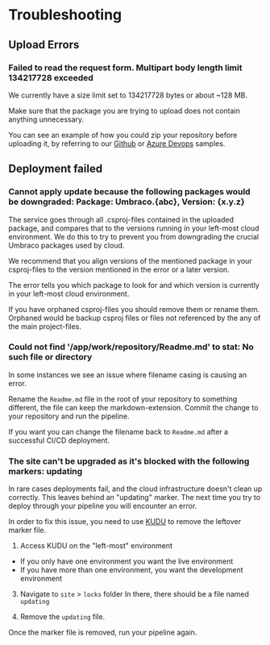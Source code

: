 # Troubleshooting

## Upload Errors

### Failed to read the request form. Multipart body length limit 134217728 exceeded

We currently have a size limit set to 134217728 bytes or about ~128 MB. 

Make sure that the package you are trying to upload does not contain anything unnecessary.

You can see an example of how you could zip your repository before uploading it, by referring to our [Github](samplecicdpipeline/github-actions.md) or [Azure Devops](samplecicdpipeline/azure-devops.md) samples. 

## Deployment failed

### Cannot apply update because the following packages would be downgraded: Package: Umbraco.{abc}, Version: {x.y.z}

The service goes through all .csproj-files contained in the uploaded package, and compares that to the versions running in your left-most cloud environment.
We do this to try to prevent you from downgrading the crucial Umbraco packages used by cloud.

We recommend that you align versions of the mentioned package in your csproj-files to the version mentioned in the error or a later version. 

The error tells you which package to look for and which version is currently in your left-most cloud environment.

If you have orphaned csproj-files you should remove them or rename them. 
Orphaned would be backup csproj files or files not referenced by the any of the main project-files.

### Could not find '/app/work/repository/Readme.md' to stat: No such file or directory

In some instances we see an issue where filename casing is causing an error. 

Rename the `Readme.md` file in the root of your repository to something different, the file can keep the markdown-extension.
Commit the change to your repository and run the pipeline.

If you want you can change the filename back to `Readme.md` after a successful CI/CD deployment.

### The site can't be upgraded as it's blocked with the following markers: updating

In rare cases deployments fail, and the cloud infrastructure doesn't clean up correctly. This leaves behind an "updating" marker.
The next time you try to deploy through your pipeline you will encounter an error.

In order to fix this issue, you need to use [KUDU](../../power-tools/README.md) to remove the leftover marker file.

1. Access KUDU on the "left-most" environment
  * If you only have one environment you want the live environment
  * If you have more than one environment, you want the development environment

3. Navigate to `site` > `locks` folder  In there, there should be a file named `updating`

4. Remove the `updating` file.

Once the marker file is removed, run your pipeline again.
